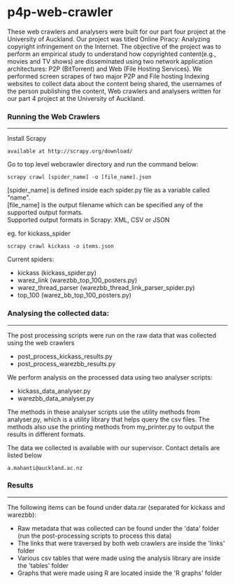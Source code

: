 # p4p-web-crawler
These web crawlers and analysers were built for our part four project at the University of Auckland. Our project was titled  Online Piracy: Analyzing copyright infringement on the Internet. The objective of the project was to  perform an empirical study to understand how copyrighted content(e.g., movies and TV shows) are disseminated using two network application architectures: P2P (BitTorrent) and Web (File Hosting Services). We performed screen scrapes of two major P2P and File hosting Indexing websites to collect data about the content being shared, the usernames of the person publishing the content,
Web crawlers and analysers written for our part 4 project at the University of Auckland. 

### Running the Web Crawlers
--------

  Install Scrapy 
    
    available at http://scrapy.org/download/  
Go to top level webcrawler directory and run the command below:

    scrapy crawl [spider_name] -o [file_name].json 

[spider_name] is defined inside each spider.py file as a variable called "name".  
[file_name] is the output filename which can be specified any of the supported output formats.  
Supported output formats in Scrapy: XML, CSV or JSON

eg. for kickass_spider

    scrapy crawl kickass -o items.json 

Current spiders:  
* kickass (kickass_spider.py)  
* warez_link (warezbb_top_100_posters.py)  
* warez_thread_parser (warezbb_thread_link_parser_spider.py)  
* top_100 (warez_bb_top_100_posters.py)  

### Analysing the collected data:
-----
The post processing scripts were run on the raw data that was collected using the web crawlers  
* post_process_kickass_results.py  
* post_process_warezbb_results.py  

We perform analysis on the processed data using two analyser scripts:  
* kickass_data_analyser.py  
* warezbb_data_analyser.py  

The methods in these analyser scripts use the utility methods from analyser.py, which is a utility library that helps query the csv files. The methods also use the printing methods from my_printer.py to output the results in different formats.

The data we collected is available with our supervisor. Contact details are listed below

    a.mahanti@auckland.ac.nz

### Results
-----
The following items can be found under data.rar (separated for kickass and warezbb):  
* Raw metadata that was collected can be found under the 'data' folder (run the post-processing scripts to process this data)  
* The links that were traversed by both web crawlers are inside the 'links' folder  
* Various csv tables that were made using the analysis library are inside the 'tables' folder  
* Graphs that were made using R are located inside the 'R graphs' folder  

